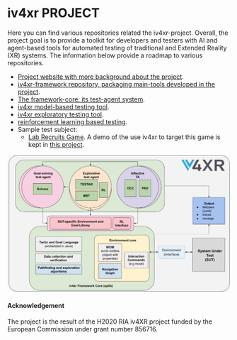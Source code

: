 # iv4xr PROJECT

Here you can find various repositories related the iv4xr-project. Overall, the project goal is to provide a toolkit for developers and testers with AI and agent-based tools for automated testing of traditional and Extended Reality (XR) systems. The information below provide a roadmap to various repositories.

  * [Project website with more background about the project](https://iv4xr-toolkit.eu/).
  * [iv4xr-framework repository, packaging main-tools developed in the project](https://github.com/iv4xr-project/iv4xr-framework).
  * [The framework-core: its test-agent system](https://github.com/iv4xr-project/aplib).
  * [iv4xr model-based testing tool](https://github.com/iv4xr-project/iv4xr-mbt).
  * [iv4xr exploratory testing tool](https://github.com/iv4xr-project/TESTAR_iv4xr).
  * [reinforcement learning based testing](https://github.com/iv4xr-project/iv4xr-rlbt).
  * Sample test subject:
     * [Lab Recruits Game](https://github.com/iv4xr-project/labrecruits). A demo of the use iv4xr to target this game is kept in [this project](https://github.com/iv4xr-project/iv4xrDemo).

![iv4xr architecture](https://github.com/iv4xr-project/iv4xr-framework/raw/main/docs/iv4xr_architecture1.png)


#### Acknowledgement

The project is  the result of the H2020 RIA iv4XR project funded by the European Commission under grant number 856716.
